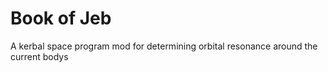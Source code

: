 Book of Jeb
===========

A kerbal space program mod for determining orbital resonance around the current bodys
